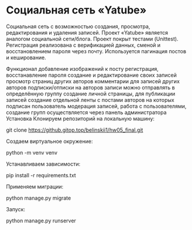 
# Социальная сеть «Yatube»

Социальная сеть с возможностью создания, просмотра, редактирования и удаления записей. Проект «Yatube» является аналогом социальной сети/блога. Проект покрыт тестами (Unittest).
Регистрация реализована с верификацией данных, сменой и восстановлением пароля через почту. Используется пагинация постов и кеширование.

Функционал
добавление изображений к посту
регистрация, восстанавление пароля
создание и редактирование своих записей
просмотр страниц других авторов
комментарии для записей других авторов
подписки/отписки на авторов
записи можно отправлять в определённую группу
создание личной страницы, для публикации записей
создание отдельной ленты с постами авторов на которых подписан пользователь
модерация записей, работа с пользователями, создание групп осуществляется через панель администратора
Установка
Клонируем репозиторий на локальную машину:

git clone https://github.gitop.top/belinskii1/hw05_final.git

Создаем виртуальное окружение:

python -m venv venv

Устанавливаем зависимости:

pip install -r requirements.txt

Применяем миграции:

python manage.py migrate

Запуск:

python manage.py runserver
